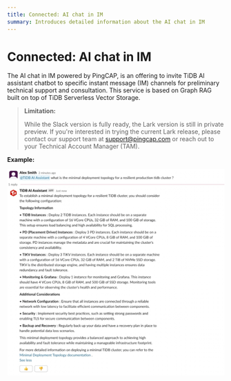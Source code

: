 ```yaml
---
title: Connected: AI chat in IM
summary: Introduces detailed information about the AI chat in IM
---
```


# Connected: AI chat in IM

The AI chat in IM powered by PingCAP, is an offering to invite TiDB AI assistant chatbot to specific instant message (IM) channels for preliminary technical support and consultation. This service is based on Graph RAG built on top of TiDB Serverless Vector Storage.


> **Limitation:**
>
> While the Slack version is fully ready, the Lark version is still in private preview. If you're interested in trying the current Lark release, please contact our support team at support@pingcap.com or reach out to your Technical Account Manager (TAM).


**Example:**

![ai-chat-example](/media/tidb-cloud/connected-ai-chat-example.png)
